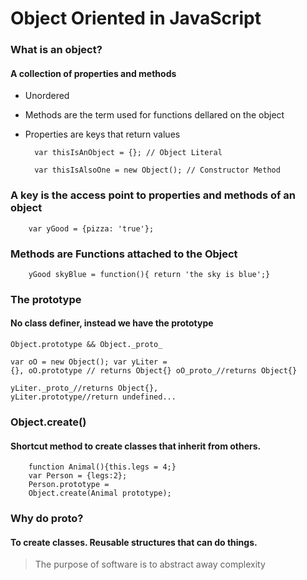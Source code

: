 # Object Oriented in JavaScript

### What is an object?
#### A collection of properties and methods

+ Unordered
+ Methods are the term used for functions dellared on the object
+ Properties are keys that return values

		var thisIsAnObject = {}; // Object Literal

		var thisIsAlsoOne = new Object(); // Constructor Method
	
### A key is the access point to properties and methods of an object
		var yGood = {pizza: 'true'};
		
### Methods are Functions attached to the Object
		yGood skyBlue = function(){ return 'the sky is blue';}
### The prototype
#### No class definer, instead we have the prototype

	Object.prototype && Object._proto_
 
	var oO = new Object(); var yLiter = 
	{}, oO.prototype // returns Object{} oO_proto_//returns Object{}

	yLiter._proto_//returns Object{}, 
	yLiter.prototype//return undefined...


### Object.create()
#### Shortcut method to create classes that inherit from others.

		function Animal(){this.legs = 4;}
		var Person = {legs:2};
		Person.prototype = 
		Object.create(Animal prototype);
		
### Why do proto?
#### To create classes. Reusable structures that can do things.

>The purpose of software is to abstract away complexity